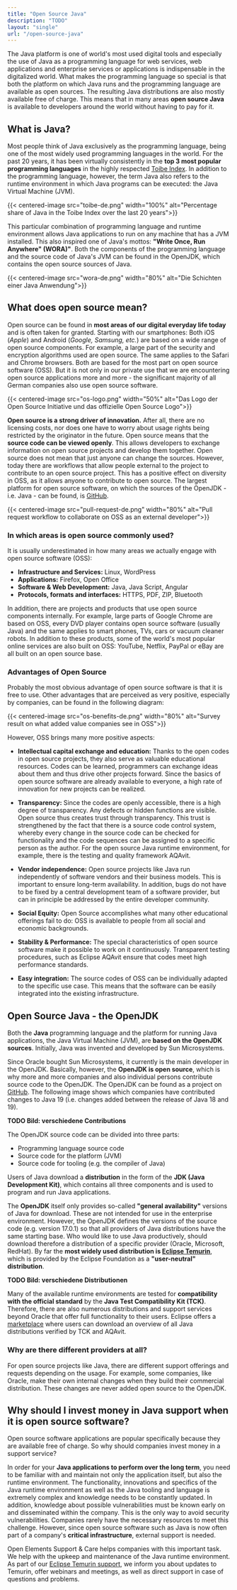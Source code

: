```yaml
---
title: "Open Source Java"
description: "TODO"
layout: "single"
url: "/open-source-java"
---
```


The Java platform is one of world's most used digital tools and especially the use of Java as a programming language for
web services, web applications and enterprise services or applications is indispensable in the digitalized world.
What makes the programming language so special is that both the platform on which Java runs and the programming 
language are available as open sources. The resulting Java distributions are also mostly available free of charge.
This means that in many areas **open source Java** is available to developers around the world without having to pay for it.

## What is Java?

Most people think of Java exclusively as the programming language, being one of the most widely used programming
languages in the world. For the past 20 years, it has been virtually consistently in the **top 3 most popular
programming languages** in the highly respected [Toibe Index](https://www.tiobe.com/tiobe-index/).
In addition to the programming language, however, the term Java also refers to the runtime environment in which Java
programs can be executed: the Java Virtual Machine (JVM). 

{{< centered-image src="toibe-de.png" width="100%" alt="Percentage share of Java in the Toibe Index over the last 20 years">}}

This particular combination of programming language and runtime environment allows Java applications to run on any
machine that has a JVM installed.
This also inspired one of Java's mottos: **"Write Once, Run Anywhere" (WORA)"**.
Both the components of the programming language and the source code of Java's JVM can be found in the OpenJDK,
which contains the open source sources of Java.

{{< centered-image src="wora-de.png" width="80%" alt="Die Schichten einer Java Anwendung">}}

## What does open source mean?

Open source can be found in **most areas of our digital everyday life today** and is often taken for granted.
Starting with our smartphones: Both iOS (_Apple_) and Android (_Google, Samsung, etc._) are based on a wide range of open
source components. For example, a large part of the security and encryption algorithms used are open source.
The same applies to the Safari and Chrome browsers. Both are based for the most part on open source software (OSS).
But it is not only in our private use that we are encountering open source applications more and more - 
the significant majority of all German companies also use open source software.

{{< centered-image src="os-logo.png" width="50%" alt="Das Logo der Open Source Initiative und das offizielle Open Source Logo">}}

**Open source is a strong driver of innovation.**
After all, there are no licensing costs, nor does one have to worry about usage rights being restricted by the
originator in the future. Open source means that the **source code can be viewed openly**.
This allows developers to exchange information on open source projects and develop them together.
Open source does not mean that just anyone can change the sources.
However, today there are workflows that allow people external to the project to contribute to an open source project.
This has a positive effect on diversity in OSS, as it allows anyone to contribute to open source.
The largest platform for open source software, on which the sources of the OpenJDK - i.e. Java - can be found,
is [GitHub](https://github.com/).

{{< centered-image src="pull-request-de.png" width="80%" alt="Pull request workflow to collaborate on OSS as an external developer">}}

### In which areas is open source commonly used?

It is usually underestimated in how many areas we actually engage with open source software (OSS):

- **Infrastructure and Services:** Linux, WordPress
- **Applications:** Firefox, Open Office
- **Software & Web Development:** Java, Java Script, Angular
- **Protocols, formats and interfaces:** HTTPS, PDF, ZIP, Bluetooth

In addition, there are projects and products that use open source components internally.
For example, large parts of Google Chrome are based on OSS, every DVD player contains open source software
(usually Java) and the same applies to smart phones, TVs, cars or vacuum cleaner robots.
In addition to these products, some of the world's most popular online services are also built on OSS:
YouTube, Netflix, PayPal or eBay are all built on an open source base. 

### Advantages of Open Source

Probably the most obvious advantage of open source software is that it is free to use.
Other advantages that are perceived as very positive, especially by companies, can be found in the following diagram:

{{< centered-image src="os-benefits-de.png" width="80%" alt="Survey result on what added value companies see in OSS">}}

However, OSS brings many more positive aspects:

- **Intellectual capital exchange and education:**
  Thanks to the open codes in open source projects, they also serve as valuable educational resources.
  Codes can be learned, programmers can exchange ideas about them and thus drive other projects forward.
  Since the basics of open source software are already available to everyone, a high rate of innovation for new projects
  can be realized.

- **Transparency:**
  Since the codes are openly accessible, there is a high degree of transparency. Any defects or hidden functions are
  visible. Open source thus creates trust through transparency.
  This trust is strengthened by the fact that there is a source code control system, whereby every change in the source
  code can be checked for functionality and the code sequences can be assigned to a specific person as the author.
  For the open source Java runtime environment, for example, there is the testing and quality framework AQAvit. 

- **Vendor independence:**
  Open source projects like Java run independently of software vendors and their business models.
  This is important to ensure long-term availability.
  In addition, bugs do not have to be fixed by a central development team of a software provider, but can in principle
  be addressed by the entire developer community.

- **Social Equity:**
  Open Source accomplishes what many other educational offerings fail to do:
  OSS is available to people from all social and economic backgrounds. 

- **Stability & Performance:**
  The special characteristics of open source software make it possible to work on it continuously.
  Transparent testing procedures, such as Eclipse AQAvit ensure that codes meet high performance standards.

- **Easy integration:**
  The source codes of OSS can be individually adapted to the specific use case.
  This means that the software can be easily integrated into the existing infrastructure.

## Open Source Java - the OpenJDK

Both the **Java** programming language and the platform for running Java applications, the Java Virtual Machine (JVM),
are **based on the OpenJDK sources**. Initially, Java was invented and developed by Sun Microsystems.

Since Oracle bought Sun Microsystems, it currently is the main developer in the OpenJDK.
Basically, however, the **OpenJDK is open source**, which is why more and more companies and also individual persons
contribute source code to the OpenJDK. The OpenJDK can be found as a project on [GitHub](https://github.com/openjdk).
The following image shows which companies have contributed changes to Java 19
(i.e. changes added between the release of Java 18 and 19).

**TODO Bild: verschiedene Contributions**

The OpenJDK source code can be divided into three parts:

- Programming language source code
- Source code for the platform (JVM)
- Source code for tooling (e.g. the compiler of Java)

Users of Java download a **distribution** in the form of the **JDK (Java Development Kit)**, which contains all
three components and is used to program and run Java applications. 

The **OpenJDK** itself only provides so-called **"general availability"** versions of Java for download.
These are not intended for use in the enterprise environment.
However, the OpenJDK defines the versions of the source code (e.g. version 17.0.1) so that all providers of Java 
distributions have the same starting base.
Who would like to use Java productively, should download therefore a distribution of a specific provider
(Oracle, Microsoft, RedHat).
By far the **most widely used distribution is [Eclipse Temurin](https://adoptium.net/de/temurin/releases/)**,
which is provided by the Eclipse Foundation as a **"user-neutral" distribution**.

**TODO Bild: verschiedene Distributionen**

Many of the available runtime environments are tested for **compatibility with the official standard** by the **Java
Test Compatibility Kit (TCK)**.
Therefore, there are also numerous distributions and support services beyond Oracle that offer full functionality
to their users.
Eclipse offers a [marketplace](https://adoptium.net/en-GB/marketplace/) where users can download an overview of all
Java distributions verified by TCK and AQAvit. 

### Why are there different providers at all?

For open source projects like Java, there are different support offerings and requests depending on the usage.
For example, some companies, like Oracle, make their own internal changes when they build their commercial distribution.
These changes are never added open source to the OpenJDK.

## Why should I invest money in Java support when it is open source software?

Open source software applications are popular specifically because they are available free of charge.
So why should companies invest money in a support service?

In order for your **Java applications to perform over the long term**, you need to be familiar with and maintain not
only the application itself, but also the runtime environment.
The functionality, innovations and specifics of the Java runtime environment as well as the Java tooling and language
is extremely complex and knowledge needs to be constantly updated.
In addition, knowledge about possible vulnerabilities must be known early on and disseminated within the company.
This is the only way to avoid security vulnerabilities.
Companies rarely have the necessary resources to meet this challenge.
However, since open source software such as Java is now often part of a company's **critical infrastructure**, external
support is needed. 

Open Elements Support & Care helps companies with this important task.
We help with the upkeep and maintenance of the Java runtime environment.
As part of our [Eclipse Temurin support](/support-care-landingpage-temurin/), we inform you about updates to Temurin,
offer webinars and meetings, as well as direct support in case of questions and problems.

